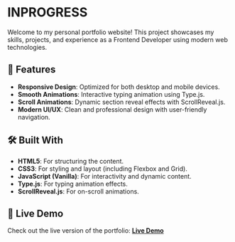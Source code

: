 # INPROGRESS

Welcome to my personal portfolio website! This project showcases my skills, projects, and experience as a Frontend Developer using modern web technologies.

## 🚀 Features

- **Responsive Design**: Optimized for both desktop and mobile devices.
- **Smooth Animations**: Interactive typing animation using Type.js.
- **Scroll Animations**: Dynamic section reveal effects with ScrollReveal.js.
- **Modern UI/UX**: Clean and professional design with user-friendly navigation.

## 🛠️ Built With

- **HTML5**: For structuring the content.
- **CSS3**: For styling and layout (including Flexbox and Grid).
- **JavaScript (Vanilla)**: For interactivity and dynamic content.
- **Type.js**: For typing animation effects.
- **ScrollReveal.js**: For on-scroll animations.

## 🔗 Live Demo

Check out the live version of the portfolio: **[Live Demo](https://vardaanbhatia.vercel.app/)**

